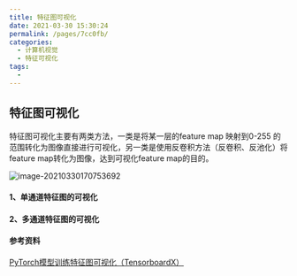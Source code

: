 ```yaml
---
title: 特征图可视化
date: 2021-03-30 15:30:24
permalink: /pages/7cc0fb/
categories:
  - 计算机视觉
  - 特征可视化
tags:
  - 
---
```

## 特征图可视化

特征图可视化主要有两类方法，一类是将某一层的feature map 映射到0-255 的范围转化为图像直接进行可视化，另一类是使用反卷积方法（反卷积、反池化）将feature map转化为图像，达到可视化feature map的目的。

![image-20210330170753692](https://muyun-blog-pic.oss-cn-shanghai.aliyuncs.com/picgo/image-20210330170753692.png)

#### 1、单通道特征图的可视化

#### 2、多通道特征图的可视化



#### 参考资料

[PyTorch模型训练特征图可视化（TensorboardX）](https://zhuanlan.zhihu.com/p/60753993)

